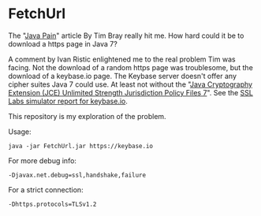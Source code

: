 # FetchUrl

The "[Java Pain](https://www.tbray.org/ongoing/When/201x/2014/06/20/Hating-Java-in-2014)" article By Tim Bray really hit me.
How hard could it be to download a https page in Java 7?

A comment by Ivan Ristic enlightened me to the real problem Tim was facing.
Not the download of a random https page was troublesome, but the download of a keybase.io page.
The Keybase server doesn't offer any cipher suites Java 7 could use.
At least not without the "[Java Cryptography Extension (JCE) Unlimited Strength Jurisdiction Policy Files 7](http://www.oracle.com/technetwork/java/javase/downloads/jce-7-download-432124.html)".
See the [SSL Labs simulator report for keybase.io](https://www.ssllabs.com/ssltest/analyze.html?d=keybase.io&s=54.84.133.185).

This repository is my exploration of the problem.

Usage:

    java -jar FetchUrl.jar https://keybase.io

For more debug info:

    -Djavax.net.debug=ssl,handshake,failure

For a strict connection:

    -Dhttps.protocols=TLSv1.2
